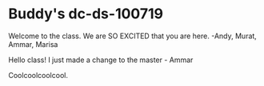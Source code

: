 # Buddy's dc-ds-100719

Welcome to the class. We are SO EXCITED that you are here. -Andy, Murat, Ammar, Marisa

Hello class! I just made a change to the master - Ammar

Coolcoolcoolcool. 
